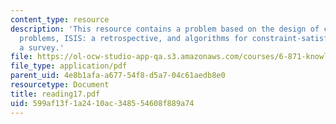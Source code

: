 ```yaml
---
content_type: resource
description: 'This resource contains a problem based on the design of constraint satisfaction
  problems, ISIS: a retrospective, and algorithms for constraint-satisfaction problems:
  a survey.'
file: https://ol-ocw-studio-app-qa.s3.amazonaws.com/courses/6-871-knowledge-based-applications-systems-spring-2005/599af13f1a2410ac348554608f889a74_reading17.pdf
file_type: application/pdf
parent_uid: 4e8b1afa-a677-54f8-d5a7-04c61aedb8e0
resourcetype: Document
title: reading17.pdf
uid: 599af13f-1a24-10ac-3485-54608f889a74
---
```


